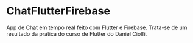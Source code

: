 # ChatFlutterFirebase
App de Chat em tempo real feito com Flutter e Firebase. Trata-se de um resultado da prática do curso de Flutter do Daniel Ciolfi. 
